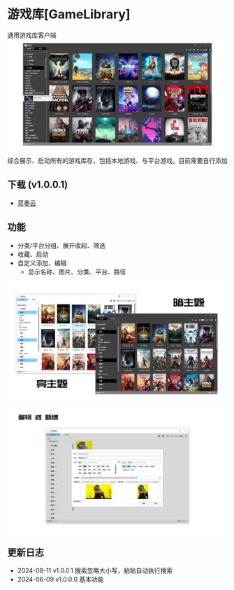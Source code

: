 # 游戏库[GameLibrary]
通用游戏库客户端
![大图](https://github.com/tp1415926535/GameLibrary/raw/main/%E6%88%AA%E5%9B%BE/%E5%A4%A7%E5%9B%BE.jpg)

综合展示、启动所有的游戏库存，包括本地游戏、与平台游戏。目前需要自行添加

## 下载 (v1.0.0.1)
* [蓝奏云](https://ww0.lanzn.com/irHQh276057i)

## 功能
* 分类/平台分组、展开收起、筛选
* 收藏、启动
* 自定义添加、编辑
  * 显示名称、图片、分类、平台、路径


![主题](https://github.com/tp1415926535/GameLibrary/raw/main/%E6%88%AA%E5%9B%BE/%E4%B8%BB%E9%A2%98.jpg)    
![编辑页](https://github.com/tp1415926535/GameLibrary/raw/main/%E6%88%AA%E5%9B%BE/%E7%BC%96%E8%BE%91%E9%A1%B5.jpg)


## 更新日志
* 2024-08-11 v1.0.0.1 搜索忽略大小写，粘贴自动执行搜索
* 2024-06-09 v1.0.0.0 基本功能
